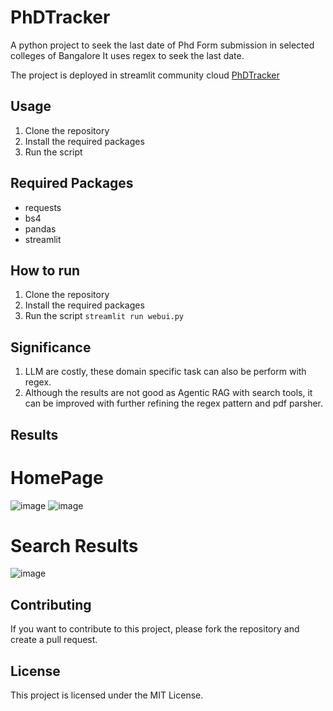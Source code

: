 # PhDTracker
A python project to seek the last date of Phd Form submission in selected colleges of Bangalore
It uses regex to seek the last date. 

The project is deployed in streamlit community cloud
[PhDTracker](https://phdtracker.streamlit.app)


## Usage
1. Clone the repository
2. Install the required packages
3. Run the script

## Required Packages
- requests
- bs4
- pandas
- streamlit

## How to run
1. Clone the repository
2. Install the required packages
3. Run the script 
```streamlit run webui.py```

## Significance
1. LLM are costly, these domain specific task can also be perform with regex.
2. Although the results are not good as Agentic RAG with search tools, it can be improved with further refining the regex pattern
and pdf parsher.

## Results

# HomePage
![image](media/homepage/image0.png)
![image](media/homepage/image1.png)

# Search Results
![image](media/result/image.png)

## Contributing
If you want to contribute to this project, please fork the repository and create a pull request.

## License
This project is licensed under the MIT License.
